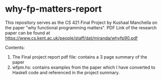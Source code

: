 # why-fp-matters-report

This repository serves as the CS 421 Final Project by Kushaal Manchella on the paper "why functional programming matters". PDF Link of the research paper can be found at https://www.cs.kent.ac.uk/people/staff/dat/miranda/whyfp90.pdf

Contents:

1. The Final project report pdf file: contains a 3 page summary of the paper
2. wfpm.hs: contains examples from the paper which I have converted to Haskell code and referenced in the project summary. 


